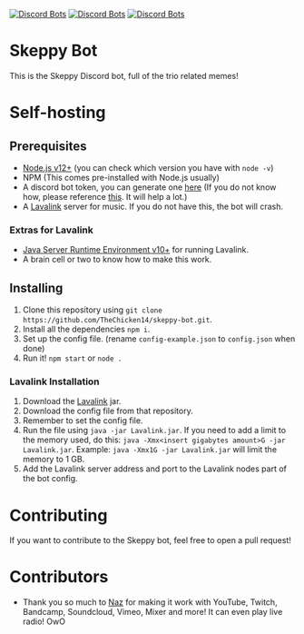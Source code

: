 [![Discord Bots](https://top.gg/api/widget/status/579327336395309062.svg)](https://top.gg/bot/579327336395309062) [![Discord Bots](https://top.gg/api/widget/servers/579327336395309062.svg)](https://top.gg/bot/579327336395309062) [![Discord Bots](https://top.gg/api/widget/lib/579327336395309062.svg)](https://top.gg/bot/579327336395309062)

# Skeppy Bot
This is the Skeppy Discord bot, full of the trio related memes!

# Self-hosting
## Prerequisites
  * [Node.js v12+](https://nodejs.org/en/) (you can check which version you have with `node -v`)
  * NPM (This comes pre-installed with Node.js usually)
  * A discord bot token, you can generate one [here](https://discordapp.com/developers/applications/) (If you do not know how, please reference [this](https://discordpy.readthedocs.io/en/v1.0.1/discord.html#creating-a-bot-account). It will help a lot.)
  * A [Lavalink](https://github.com/Frederikam/Lavalink) server for music. If you do not have this, the bot will crash.
  
  ### Extras for Lavalink
  * [Java Server Runtime Environment v10+](https://www.oracle.com/java/technologies/java-archive-javase10-downloads.html) for running Lavalink.
  * A brain cell or two to know how to make this work.
## Installing
  1. Clone this repository using `git clone https://github.com/TheChicken14/skeppy-bot.git`.
  2. Install all the dependencies `npm i`.
  3. Set up the config file. (rename `config-example.json` to `config.json` when done)
  3. Run it! `npm start` or `node .`
  
  ### Lavalink Installation
  1. Download the [Lavalink](https://github.com/Frederikam/Lavalink/releases) jar.
  2. Download the config file from that repository.
  3. Remember to set the config file.
  4. Run the file using `java -jar Lavalink.jar`. If you need to add a limit to the memory used, do this: `java -Xmx<insert gigabytes amount>G -jar Lavalink.jar`. Example: `java -Xmx1G -jar Lavalink.jar` will limit the memory to 1 GB.
  5. Add the Lavalink server address and port to the Lavalink nodes part of the bot config.

# Contributing
If you want to contribute to the Skeppy bot, feel free to open a pull request!

# Contributors
 * Thank you so much to [Naz](https://github.com/BluSpring) for making it work with YouTube, Twitch, Bandcamp, Soundcloud, Vimeo, Mixer and more! It can even play live radio! OwO
